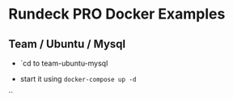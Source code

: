# Rundeck PRO Docker Examples


## Team / Ubuntu / Mysql

* `cd to team-ubuntu-mysql

* start it using `docker-compose up -d`

``

